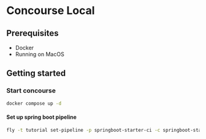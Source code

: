 # Concourse Local

## Prerequisites

- Docker
- Running on MacOS

## Getting started 

### Start concourse

```bash
docker compose up -d
```

#### Set up spring boot pipeline

```bash
fly -t tutorial set-pipeline -p springboot-starter-ci -c springboot-starter-ci.yml -v github-ssh-key="$(cat location/of/ssh/key)"
```
